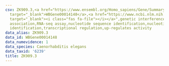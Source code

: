 ```yaml
---
csv: ZK909.3,<a href="https://www.ensembl.org/Homo_sapiens/Gene/Summary?db=core;g=WBGene00014148"
  target="_blank">WBGene00014148</a>,<a href="https://www.ncbi.nlm.nih.gov/pubmed/27496166"
  target="_blank"><i class="fas fa-file"></i></a>",genetic interference,functional
  association,RNA-seq assay,nucleotide sequence identification,nucleotide sequence
  identification,transcriptional regulation,up-regulates activity
data_alias: ZK909.3
data_id: WBGene00014148
data_numevidence: 1
data_species: Caenorhabditis elegans
data_taxid: '6239'
title: ZK909.3
---
```

